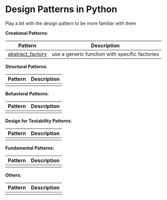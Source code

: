 Design Patterns in Python
===============

Play a bit with the design pattern to be more familiar with them

__Creational Patterns__:

| Pattern | Description |
|:-------:| ----------- |
| [abstract_factory](patterns/creational/abstract_factory/main.py) | use a generic function with specific factories |


__Structural Patterns__:

| Pattern | Description |
|:-------:| ----------- |
| |  |

__Behavioral Patterns__:

| Pattern | Description |
|:-------:| ----------- |
| |  |

__Design for Testability Patterns__:

| Pattern | Description |
|:-------:| ----------- |
| |  |

__Fundamental Patterns__:

| Pattern | Description |
|:-------:| ----------- |
| |  |

__Others__:

| Pattern | Description |
|:-------:| ----------- |
| |  |
